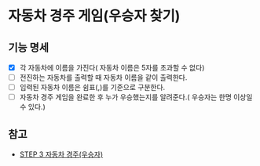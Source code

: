 # 자동차 경주 게임(우승자 찾기)
## 기능 명세
- [x] 각 자동차에 이름을 가진다( 자동차 이름은 5자를 초과할 수 없다)
- [ ] 전진하는 자동차를 출력할 때 자동차 이름을 같이 출력한다.
- [ ] 입력된 자동차 이름은 쉼표(,)를 기준으로 구분한다.
- [ ] 자동차 경주 게임을 완료한 후 누가 우승했는지를 알려준다.( 우승자는 한명 이상일 수 있다.)

## 참고
* [STEP 3 자동차 경주(우승자) ](https://edu.nextstep.camp/s/wLaV8qhA/ls/a2HkgZym)